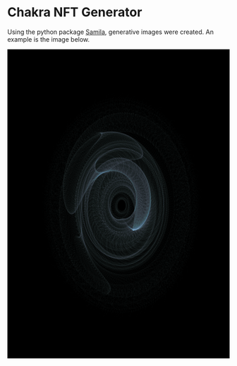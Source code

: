 # Chakra NFT Generator

Using the python package [Samila](https://github.com/sepandhaghighi/samila), generative images were created. An example is the image below.

<img src="https://github.com/baguionini/Chakra-NFT-Generator/blob/master/1.png" width="700" height="700" />
